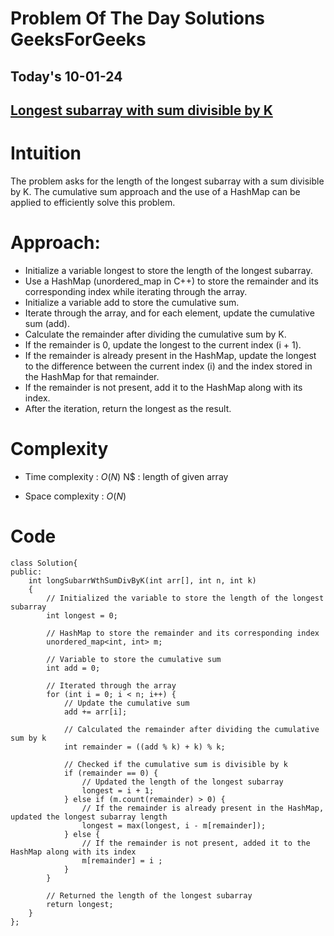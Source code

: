 #  Problem Of The Day Solutions GeeksForGeeks

## Today's 10-01-24 
## [Longest subarray with sum divisible by K](https://www.geeksforgeeks.org/problems/longest-subarray-with-sum-divisible-by-k)

# Intuition
<!-- Describe your first thoughts on how to solve this problem. -->
The problem asks for the length of the longest subarray with a sum divisible by K. The cumulative sum approach and the use of a HashMap can be applied to efficiently solve this problem.

# Approach:

- Initialize a variable longest to store the length of the longest subarray.
- Use a HashMap (unordered_map in C++) to store the remainder and its corresponding index while iterating through the array.
- Initialize a variable add to store the cumulative sum.
- Iterate through the array, and for each element, update the cumulative sum (add).
- Calculate the remainder after dividing the cumulative sum by K.
- If the remainder is 0, update the longest to the current index (i + 1).
- If the remainder is already present in the HashMap, update the longest to the difference between the current index (i) and the index stored in the HashMap for that remainder.
- If the remainder is not present, add it to the HashMap along with its index.
- After the iteration, return the longest as the result.

# Complexity
- Time complexity : $O(N)$
N$ : length of given array
<!-- Add your time complexity here, e.g. $$O(n)$$ -->

- Space complexity : $O(N)$
<!-- Add your space complexity here, e.g. $$O(n)$$ -->

# Code
```
class Solution{
public:	
	int longSubarrWthSumDivByK(int arr[], int n, int k)
	{
	    // Initialized the variable to store the length of the longest subarray
        int longest = 0;
        
        // HashMap to store the remainder and its corresponding index
        unordered_map<int, int> m;
        
        // Variable to store the cumulative sum
        int add = 0;

        // Iterated through the array
        for (int i = 0; i < n; i++) {
            // Update the cumulative sum
            add += arr[i];
            
            // Calculated the remainder after dividing the cumulative sum by k
            int remainder = ((add % k) + k) % k;
            
            // Checked if the cumulative sum is divisible by k
            if (remainder == 0) {
                // Updated the length of the longest subarray
                longest = i + 1;
            } else if (m.count(remainder) > 0) {
                // If the remainder is already present in the HashMap, updated the longest subarray length
                longest = max(longest, i - m[remainder]);
            } else {
                // If the remainder is not present, added it to the HashMap along with its index
                m[remainder] = i ;
            }
        }

        // Returned the length of the longest subarray
        return longest;
	}
};

```
